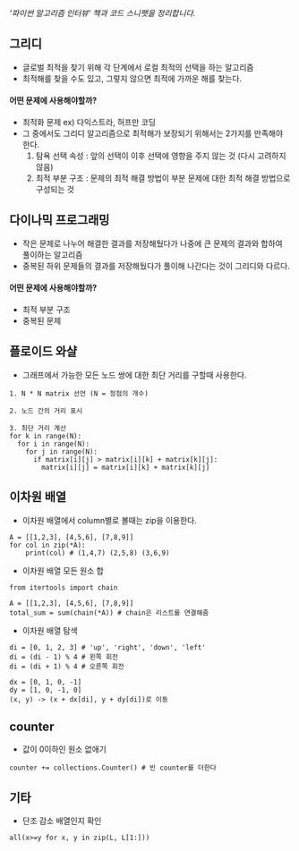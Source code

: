 *'파이썬 알고리즘 인터뷰' 책과 코드 스니펫을 정리합니다.*

## 그리디
* 글로벌 최적을 찾기 위해 각 단계에서 로컬 최적의 선택을 하는 알고리즘
* 최적해를 찾을 수도 있고, 그렇지 않으면 최적에 가까운 해를 찾는다.

#### 어떤 문제에 사용해야할까?
* 최적화 문제 ex) 다익스트라, 허프만 코딩
* 그 중에서도 그리디 알고리즘으로 최적해가 보장되기 위해서는 2가지를 만족해야 한다.
  1. 탐욕 선택 속성 : 앞의 선택이 이후 선택에 영향을 주지 않는 것 (다시 고려하지 않음)
  2. 최적 부분 구조 : 문제의 최적 해결 방법이 부분 문제에 대한 최적 해결 방법으로 구성되는 것
  
## 다이나믹 프로그래밍
* 작은 문제로 나누어 해결한 결과를 저장해뒀다가 나중에 큰 문제의 결과와 합하여 풀이하는 알고리즘
* 중복된 하위 문제들의 결과를 저장해뒀다가 풀이해 나간다는 것이 그리디와 다르다.

#### 어떤 문제에 사용해야할까?
* 최적 부분 구조 
* 중복된 문제

## 플로이드 와샬
* 그래프에서 가능한 모든 노드 쌍에 대한 최단 거리를 구할때 사용한다.
```
1. N * N matrix 선언 (N = 정점의 개수)

2. 노드 간의 거리 표시

3. 최단 거리 계산
for k in range(N):
  for i in range(N):
    for j in range(N):
      if matrix[i][j] > matrix[i][k] + matrix[k][j]:
        matrix[i][j] = matrix[i][k] + matrix[k][j]
```

## 이차원 배열
* 이차원 배열에서 column별로 볼때는 zip을 이용한다.
``` 
A = [[1,2,3], [4,5,6], [7,8,9]]
for col in zip(*A):
    print(col) # (1,4,7) (2,5,8) (3,6,9)
```

* 이차원 배열 모든 원소 합
```
from itertools import chain

A = [[1,2,3], [4,5,6], [7,8,9]]
total_sum = sum(chain(*A)) # chain은 리스트를 연결해줌
```


* 이차원 배열 탐색
```
di = [0, 1, 2, 3] # 'up', 'right', 'down', 'left'
di = (di - 1) % 4 # 왼쪽 회전
di = (di + 1) % 4 # 오른쪽 회전

dx = [0, 1, 0, -1]
dy = [1, 0, -1, 0]
(x, y) -> (x + dx[di], y + dy[di])로 이동
```

## counter
* 값이 0이하인 원소 없애기
```
counter += collections.Counter() # 빈 counter를 더한다
```

## 기타
* 단조 감소 배열인지 확인
```
all(x>=y for x, y in zip(L, L[1:]))
```


